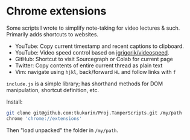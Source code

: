 # Chrome extensions

Some scripts I wrote to simplify note-taking for video lectures & such.
Primarily adds shortcuts to websites.

* YouTube: Copy current timestamp and recent captions to clipboard.
* YouTube: Video speed control based on [igrigorik/videospeed](https://github.com/igrigorik/videospeed).
* GitHub: Shortcut to visit Sourcegraph or Colab for current page
* Twitter: Copy contents of entire current thread as plain text
* Vim: navigate using `hjkl`, back/forward `HL` and follow links with `f`

`include.js` is a simple library; has shorthand methods for DOM manipulation,
shortcut definition, etc.

Install:
```bash
git clone git@github.com:tkukurin/Proj.TamperScripts.git /my/path
chrome 'chrome://extensions'
```

Then "load unpacked" the folder in `/my/path`.


